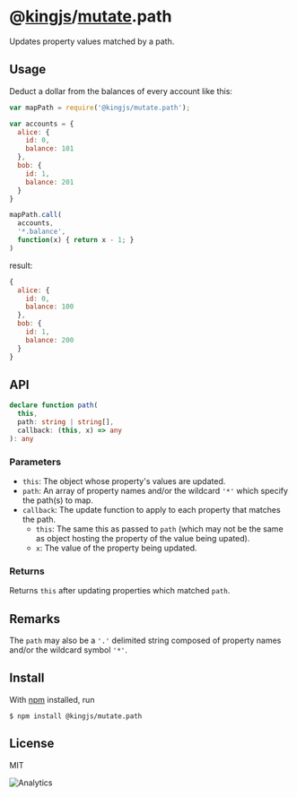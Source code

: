 # @[kingjs](https://www.npmjs.com/package/kingjs)/[mutate](https://www.npmjs.com/package/@kingjs/mutate).path
Updates property values matched by a path.
## Usage
Deduct a dollar from the balances of every account like this:
```js
var mapPath = require('@kingjs/mutate.path');

var accounts = {
  alice: {
    id: 0,
    balance: 101
  },
  bob: {
    id: 1,
    balance: 201
  }
}

mapPath.call(
  accounts,
  '*.balance',
  function(x) { return x - 1; }
)
```
result:
```js
{
  alice: {
    id: 0,
    balance: 100
  },
  bob: {
    id: 1,
    balance: 200
  }
}
```
## API
```ts
declare function path(
  this,
  path: string | string[],
  callback: (this, x) => any
): any
```
### Parameters
- `this`: The object whose property's values are updated.
- `path`: An array of property names and/or the wildcard `'*'` which specify the path(s) to map.
- `callback`: The update function to apply to each property that matches the path.
  - `this`: The same this as passed to `path` (which may not be the same as object hosting the property of the value being upated).
  - `x`: The value of the property being updated.
### Returns
Returns `this` after updating properties which matched `path`.
## Remarks
The `path` may also be a `'.'` delimited string composed of property names and/or the wildcard symbol `'*'`.
## Install
With [npm](https://npmjs.org/) installed, run
```
$ npm install @kingjs/mutate.path
```
## License
MIT

![Analytics](https://analytics.kingjs.net/mutate/path)
